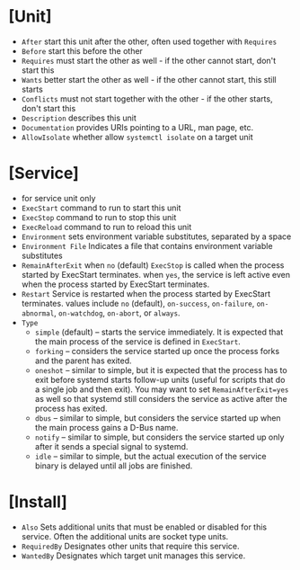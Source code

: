 # [Unit]
- `After` start this unit after the other, often used together with `Requires`
- `Before` start this before the other
- `Requires` must start the other as well - if the other cannot start, don't start this
- `Wants` better start the other as well - if the other cannot start, this still starts
- `Conflicts` must not start together with the other - if the other starts, don't start this
- `Description` describes this unit
- `Documentation` provides URIs pointing to a URL, man page, etc.
- `AllowIsolate` whether allow `systemctl isolate` on a target unit

# [Service]
- for service unit only
- `ExecStart` command to run to start this unit
- `ExecStop` command to run to stop this unit
- `ExecReload` command to run to reload this unit
- `Environment` sets environment variable substitutes, separated by a space
- `Environment File` Indicates a file that contains environment variable substitutes
- `RemainAfterExit` when `no` (default) `ExecStop` is called when the process started by ExecStart terminates. when `yes`, the service is left active even when the process started by ExecStart terminates.
- `Restart` Service is restarted when the process started by ExecStart terminates. values include `no` (default), `on-success`, `on-failure`, `on-abnormal`, `on-watchdog`, `on-abort`, or `always`.
- `Type`
  - `simple` (default) – starts the service immediately. It is expected that the main process of the service is defined in `ExecStart`.
  - `forking` – considers the service started up once the process forks and the parent has exited.
  - `oneshot` – similar to simple, but it is expected that the process has to exit before systemd starts follow-up units (useful for scripts that do a single job and then exit). You may want to set `RemainAfterExit=yes` as well so that systemd still considers the service as active after the process has exited.
  - `dbus` – similar to simple, but considers the service started up when the main process gains a D-Bus name.
  - `notify` – similar to simple, but considers the service started up only after it sends a special signal to systemd.
  - `idle` – similar to simple, but the actual execution of the service binary is delayed until all jobs are finished.

# [Install]
- `Also` Sets additional units that must be enabled or disabled for this service. Often the additional units are socket type units.
- `RequiredBy` Designates other units that require this service.
- `WantedBy` Designates which target unit manages this service.
